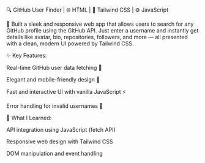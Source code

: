 🔍 GitHub User Finder | 🌐 HTML | 🎨 Tailwind CSS | ⚙️ JavaScript

🚀 Built a sleek and responsive web app that allows users to search for any GitHub profile using the GitHub API. Just enter a username and instantly get details like avatar, bio, repositories, followers, and more — all presented with a clean, modern UI powered by Tailwind CSS.

✨ Key Features:

Real-time GitHub user data fetching 📡

Elegant and mobile-friendly design 📱

Fast and interactive UI with vanilla JavaScript ⚡

Error handling for invalid usernames 🚫

🧠 What I Learned:

API integration using JavaScript (fetch API)

Responsive web design with Tailwind CSS

DOM manipulation and event handling
